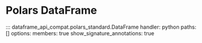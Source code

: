 # Polars DataFrame
::: dataframe_api_compat.polars_standard.DataFrame
    handler: python
    paths: []
    options:
      members: true
      show_signature_annotations: true
